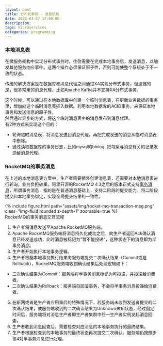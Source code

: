 ```yaml
---
layout: post
title: 分布式事务 - 消息机制
date: 2023-03-07 17:00:00
description: 
tags: microservices
categories: programming
---
```

### 本地消息表
在微服务架构中实现分布式事务时，往往需要在完成本地事务后，发送消息，以触发其他服务响应事件。这两个操作必须保证原子性，否则可能使整个系统处于不一致的状态。

传统的解决方案是在数据库和消息代理之间通过XA实现分布式事务，但遗憾的是，很多常用的消息代理，比如Apache Kafka并不支持XA分布式事务。

这个时候，可以通过在本地数据库中创建一个临时消息表，在更新业务数据的事务里，增加向这个临时消息表插入数据。利用本地数据库的ACID事务，来保证本地事务和发送消息的原子性。  
然后通过异步的方式，将这个临时消息表中的消息发布到消息代理。  
有2种方式来实现这个目的：
* 轮询临时消息表，将消息发送到消息代理，再把完成发送的消息从临时消息表中删除。
* 通过读取数据库的事务日志，比如mysql的binlog, 把每条与消息有关的记录发送给消息代理。

### RocketMQ的事务消息
在上述的本地消息表方案中，生产者需要额外创建消息表，还需要对本地消息表进行轮询，业务负担较重。阿里开源的RocketMQ 4.3之后的版本正式支持[事务消息](https://rocketmq.apache.org/zh/docs/featureBehavior/04transactionmessage)，所谓事务消息，指的是在普通消息基础上，支持二阶段的提交能力。将二阶段提交和本地事务绑定，实现全局提交结果的一致性。

<div class="row mt-3">
    <div class="col-sm mt-3 mt-md-0">
        {% include figure.html path="assets/img/rocket-mq-transaction-msg.png" class="img-fluid rounded z-depth-1" zoomable=true %}
    </div>
</div>
<div class="caption">
    RocketMQ的事务消息交互流程
</div>

1. 生产者将消息发送至Apache RocketMQ服务端。
2. Apache RocketMQ服务端将消息持久化成功之后，向生产者返回Ack确认消息已经发送成功，此时消息被标记为"暂不能投递"，这种状态下的消息即为半事务消息。
3. 生产者开始执行本地事务逻辑。
4. 生产者根据本地事务执行结果向服务端提交二次确认结果（Commit或是Rollback），RocketMQ服务端收到确认结果后处理逻辑如下：
  * 二次确认结果为Commit：服务端将半事务消息标记为可投递，并投递给消费者。
  * 二次确认结果为Rollback：服务端将回滚事务，不会将半事务消息投递给消费者。

5. 在断网或者是生产者应用重启的特殊情况下，若服务端未收到发送者提交的二次确认结果，或服务端收到的二次确认结果为Unknown未知状态，经过固定时间后，服务端将对消息生产者即生产者集群中任一生产者实例发起消息回查。
6. 生产者收到消息回查后，需要检查对应消息的本地事务执行的最终结果。
7. 生产者根据检查到的本地事务的最终状态再次提交二次确认，服务端仍按照步骤4对半事务消息进行处理。
